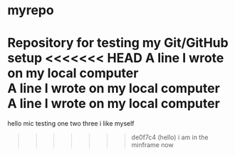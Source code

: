 # myrepo
Repository for testing my Git/GitHub setup
<<<<<<< HEAD
A line I wrote on my local computer  
A line I wrote on my local computer  
A line I wrote on my local computer  
=======
hello
mic testing one two three
i like myself
>>>>>>> de0f7c4 (hello)
i am in the minframe now
